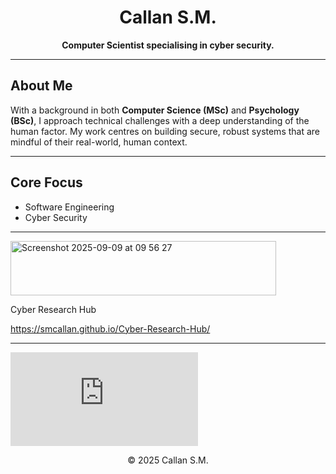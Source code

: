 <h1 align="center">Callan S.M.</h1>
<p align="center">
  <strong>Computer Scientist specialising in cyber security.</strong>
</p>

---

## About Me

With a background in both **Computer Science (MSc)** and **Psychology (BSc)**, I approach technical challenges with a deep understanding of the human factor. My work centres on building secure, robust systems that are mindful of their real-world, human context.

---

## Core Focus

- Software Engineering
- Cyber Security

---
<img width="425" height="87" alt="Screenshot 2025-09-09 at 09 56 27" src="https://github.com/user-attachments/assets/b636ed97-aeae-42d0-8958-4e7111fbee7c" />

Cyber Research Hub

https://smcallan.github.io/Cyber-Research-Hub/

---
<iframe src="https://tryhackme.com/api/v2/badges/public-profile?userPublicId=4832208" style='border:none;'></iframe>

<p align="center">
  © 2025 Callan S.M.
</p>
